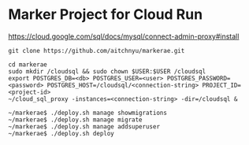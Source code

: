# Marker Project for Cloud Run


https://cloud.google.com/sql/docs/mysql/connect-admin-proxy#install
```
git clone https://github.com/aitchnyu/markerae.git
```

```
cd markerae 
sudo mkdir /cloudsql && sudo chown $USER:$USER /cloudsql
export POSTGRES_DB=<db> POSTGRES_USER=<user> POSTGRES_PASSWORD=<password> POSTGRES_HOST=/cloudsql/<connection-string> PROJECT_ID=<project-id>
~/cloud_sql_proxy -instances=<connection-string> -dir=/cloudsql &
```

```
~/markerae$ ./deploy.sh manage showmigrations
~/markerae$ ./deploy.sh manage migrate
~/markerae$ ./deploy.sh manage addsuperuser
~/markerae$ ./deploy.sh deploy
```